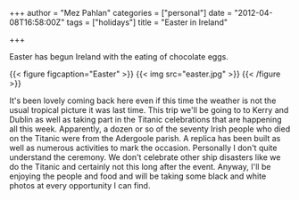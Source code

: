 +++
author = "Mez Pahlan"
categories = ["personal"]
date = "2012-04-08T16:58:00Z"
tags = ["holidays"]
title = "Easter in Ireland"

+++

Easter has begun Ireland with the eating of chocolate eggs.

{{< figure figcaption="Easter" >}}
    {{< img src="easter.jpg" >}}
{{< /figure >}}

<!--more-->

It's been lovely coming back here even if this time the weather is not the usual tropical picture it was last time. This
trip we'll be going to to Kerry and Dublin as well as taking part in the Titanic celebrations that are happening all
this week. Apparently, a dozen or so of the seventy Irish people who died on the Titanic were from the Adergoole parish.
A replica has been built as well as numerous activities to mark the occasion. Personally I don't quite understand the
ceremony. We don't celebrate other ship disasters like we do the Titanic and certainly not this long after the event.
Anyway, I'll be enjoying the people and food and will be taking some black and white photos at every opportunity I can
find.
